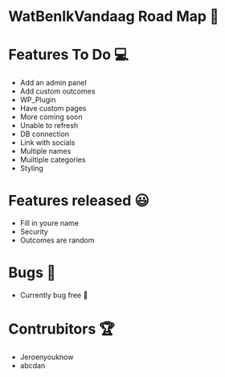 # WatBenIkVandaag Road Map :running:

# Features To Do :computer:
* Add an admin panel
* Add custom outcomes
* WP_Plugin
* Have custom pages 
* More coming soon
* Unable to refresh
* DB connection
* Link with socials
* Multiple names
* Muiltiple categories
* Styling

# Features released :smiley:
* Fill in youre name
* Security 
* Outcomes are random

# Bugs :bug:
* Currently bug free :tada:

# Contrubitors :trophy:
* Jeroenyouknow
* abcdan
